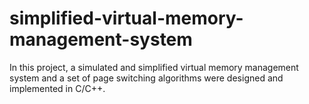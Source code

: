 # simplified-virtual-memory-management-system
In this project, a simulated and simplified virtual memory management system and a set of page switching algorithms were designed and implemented in C/C++.
